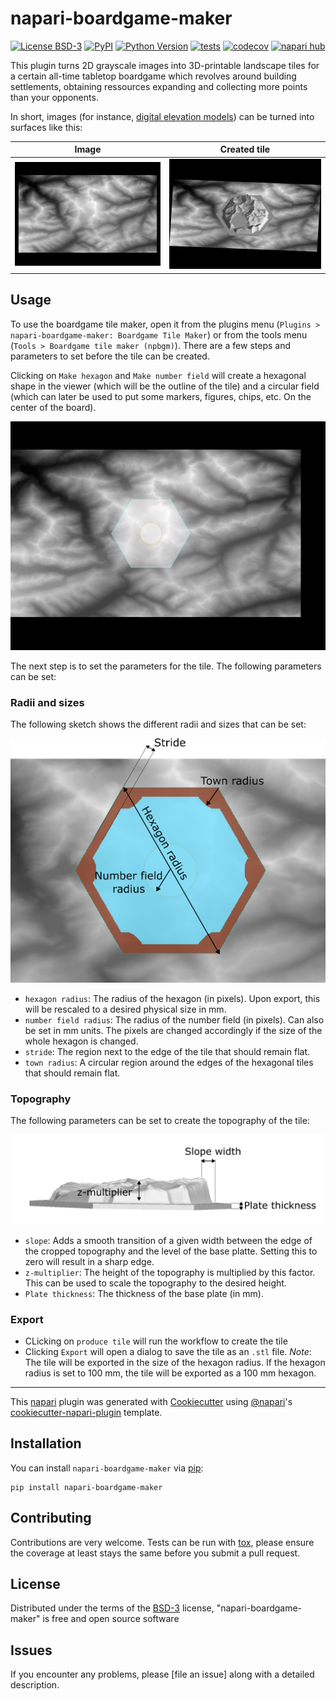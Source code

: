 # napari-boardgame-maker

[![License BSD-3](https://img.shields.io/pypi/l/napari-boardgame-maker.svg?color=green)](https://github.com/jo-mueller/napari-boardgame-maker/raw/main/LICENSE)
[![PyPI](https://img.shields.io/pypi/v/napari-boardgame-maker.svg?color=green)](https://pypi.org/project/napari-boardgame-maker)
[![Python Version](https://img.shields.io/pypi/pyversions/napari-boardgame-maker.svg?color=green)](https://python.org)
[![tests](https://github.com/jo-mueller/napari-boardgame-maker/workflows/tests/badge.svg)](https://github.com/jo-mueller/napari-boardgame-maker/actions)
[![codecov](https://codecov.io/gh/jo-mueller/napari-boardgame-maker/branch/main/graph/badge.svg)](https://codecov.io/gh/jo-mueller/napari-boardgame-maker)
[![napari hub](https://img.shields.io/endpoint?url=https://api.napari-hub.org/shields/napari-boardgame-maker)](https://napari-hub.org/plugins/napari-boardgame-maker)

This plugin turns 2D grayscale images into 3D-printable landscape tiles for a certain all-time tabletop boardgame which revolves around building settlements, obtaining ressources expanding and collecting more points than your opponents.

In short, images (for instance, [digital elevation models](https://en.wikipedia.org/wiki/Digital_elevation_model)) can be turned into surfaces like this:

| Image | Created tile|
| --- | --- |
| <img src="./docs/imgs/sample.png"> | <img src="./docs/imgs/sample_as_tile.png"> |

## Usage

To use the boardgame tile maker, open it from the plugins menu (`Plugins > napari-boardgame-maker: Boardgame Tile Maker`) or from the tools menu (`Tools > Boardgame tile maker (npbgm)`). There are a few steps and parameters to set before the tile can be created.

[](./docs/imgs/GUI_screenshot.jpg)

Clicking on `Make hexagon` and `Make number field` will create a hexagonal shape in the viewer (which will be the outline of the tile) and a circular field (which can later be used to put some markers, figures, chips, etc. On the center of the board).

![](docs/imgs/sample_with_shapes.png)

The next step is to set the parameters for the tile. The following parameters can be set:

### Radii and sizes

The following sketch shows the different radii and sizes that can be set:

![](./docs/imgs/stride_and_town.png)

- `hexagon radius`: The radius of the hexagon (in pixels). Upon export, this will be rescaled to a desired physical size in mm.
- `number field radius`: The radius of the number field (in pixels). Can also be set in mm units. The pixels are changed accordingly if the size of the whole hexagon is changed.
- `stride`: The region next to the edge of the tile that should remain flat.
- `town radius`: A circular region around the edges of the hexagonal tiles that should remain flat.

### Topography

The following parameters can be set to create the topography of the tile:

![](./docs/imgs/slope_and_heights.png)

- `slope`: Adds a smooth transition of a given width between the edge of the cropped topography and the level of the base platte. Setting this to zero will result in a sharp edge.
- `z-multiplier`: The height of the topography is multiplied by this factor. This can be used to scale the topography to the desired height.
- `Plate thickness`: The thickness of the base plate (in mm).

### Export

- CLicking on `produce tile` will run the workflow to create the tile
- Clicking `Export` will open a dialog to save the tile as an `.stl` file. *Note*: The tile will be exported in the size of the hexagon radius. If the hexagon radius is set to 100 mm, the tile will be exported as a 100 mm hexagon.

----------------------------------

This [napari] plugin was generated with [Cookiecutter] using [@napari]'s [cookiecutter-napari-plugin] template.

<!--
Don't miss the full getting started guide to set up your new package:
https://github.com/napari/cookiecutter-napari-plugin#getting-started

and review the napari docs for plugin developers:
https://napari.org/stable/plugins/index.html
-->

## Installation

You can install `napari-boardgame-maker` via [pip]:

    pip install napari-boardgame-maker


## Contributing

Contributions are very welcome. Tests can be run with [tox], please ensure
the coverage at least stays the same before you submit a pull request.

## License

Distributed under the terms of the [BSD-3] license,
"napari-boardgame-maker" is free and open source software

## Issues

If you encounter any problems, please [file an issue] along with a detailed description.

[napari]: https://github.com/napari/napari
[Cookiecutter]: https://github.com/audreyr/cookiecutter
[@napari]: https://github.com/napari
[MIT]: http://opensource.org/licenses/MIT
[BSD-3]: http://opensource.org/licenses/BSD-3-Clause
[GNU GPL v3.0]: http://www.gnu.org/licenses/gpl-3.0.txt
[GNU LGPL v3.0]: http://www.gnu.org/licenses/lgpl-3.0.txt
[Apache Software License 2.0]: http://www.apache.org/licenses/LICENSE-2.0
[Mozilla Public License 2.0]: https://www.mozilla.org/media/MPL/2.0/index.txt
[cookiecutter-napari-plugin]: https://github.com/napari/cookiecutter-napari-plugin

[napari]: https://github.com/napari/napari
[tox]: https://tox.readthedocs.io/en/latest/
[pip]: https://pypi.org/project/pip/
[PyPI]: https://pypi.org/
